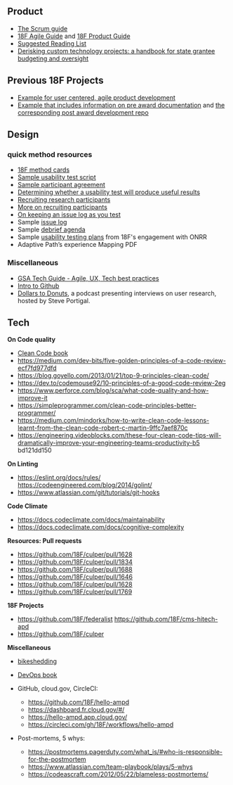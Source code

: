 ## Product
- [The Scrum guide](https://www.scrumguides.org/scrum-guide.html)
- [18F Agile Guide](https://agile.18f.gov/) and [18F Product Guide](https://product-guide.18f.gov/)
- [Suggested Reading List](https://usepa.sharepoint.com/:w:/r/sites/oar_Work/ampdupdate/_layouts/15/Doc.aspx?sourcedoc=%7BB9B051BA-59B2-4A88-86FB-643EAC6350F0%7D&file=Product%20and%20Agile%20-%20Suggested%20Reading%20List.docx&action=default&mobileredirect=true)
- [Derisking custom technology projects: a handbook for state grantee budgeting and oversight](https://github.com/18F/technology-budgeting/blob/master/handbook.md)

## Previous 18F Projects

- [Example for user centered, agile product development](https://github.com/ONRR/doi-extractives-data/wiki/Observing-user-research) 
- [Example that includes information on pre award documentation](https://github.com/ustaxcourt/case-management-rfq) and [the corresponding post award development repo](https://github.com/flexion/ef-cms)

## Design
### quick method resources
- [18F method cards](https://methods.18f.gov/)
- [Sample usability test script](https://methods.18f.gov/usability-test-script/)
- [Sample participant agreement](https://methods.18f.gov/participant-agreement/)
- [Determining whether a usability test will produce useful results](https://docs.google.com/document/d/1qfGp3H1pdOlNbMYuJNQGyBIkpOcQErduDAl0adv1X-w/edit#)
- [Recruiting research participants](https://methods.18f.gov/fundamentals/recruiting/)
- [More on recruiting participants](https://www.usability.gov/how-to-and-tools/methods/recruiting-usability-test-participants.html)
- [On keeping an issue log as you test](http://usabilityworks.com/consensus-on-observations-in-real-time-keeping-a-rolling-list-of-issues/)
- Sample [issue log](https://methods.18f.gov/rolling-issues-log/)
- Sample [debrief agenda](https://methods.18f.gov/interview-debrief/)
- Sample [usability testing plans](https://github.com/18F/doi-extractives-data/tree/research/research) from 18F's engagement with ONRR
- Adaptive Path’s experience Mapping PDF

### Miscellaneous
- [GSA Tech Guide - Agile, UX, Tech best practices](https://tech.gsa.gov/guides/#API+Agile+Design+DevSecOps+Development+Team)
- [Intro to Github](https://handbook.18f.gov/intro-to-github/)
- [Dollars to Donuts](https://portigal.com/podcast/), a podcast presenting interviews on user research, hosted by Steve Portigal.


## Tech

**On Code quality** 
  - [Clean Code book](https://www.amazon.com/dp/0132350882/ref=rdr_ext_tmb) 
  - https://medium.com/dev-bits/five-golden-principles-of-a-code-review-ecf7fd977dfd 
  - https://blog.goyello.com/2013/01/21/top-9-principles-clean-code/ 
  - https://dev.to/codemouse92/10-principles-of-a-good-code-review-2eg 
  - https://www.perforce.com/blog/sca/what-code-quality-and-how-improve-it 
  - https://simpleprogrammer.com/clean-code-principles-better-programmer/ 
  - https://medium.com/mindorks/how-to-write-clean-code-lessons-learnt-from-the-clean-code-robert-c-martin-9ffc7aef870c 
  - https://engineering.videoblocks.com/these-four-clean-code-tips-will-dramatically-improve-your-engineering-teams-productivity-b5 bd121dd150 

**On Linting** 
  - https://eslint.org/docs/rules/ https://codeengineered.com/blog/2014/golint/ 
  - https://www.atlassian.com/git/tutorials/git-hooks 

**Code Climate** 
  - https://docs.codeclimate.com/docs/maintainability 
  - https://docs.codeclimate.com/docs/cognitive-complexity 

**Resources: Pull requests**
  - https://github.com/18F/culper/pull/1628 
  - https://github.com/18F/culper/pull/1834 
  - https://github.com/18F/culper/pull/1688 
  - https://github.com/18F/culper/pull/1646 
  - https://github.com/18F/culper/pull/1628 
  - https://github.com/18F/culper/pull/1769 

**18F Projects** 
  - https://github.com/18F/federalist https://github.com/18F/cms-hitech-apd 
  - https://github.com/18F/culper 

**Miscellaneous** 
  - [bikeshedding](http://phk.freebsd.dk/sagas/bikeshed)
  - [DevOps book](https://www.amazon.com/Phoenix-Project-DevOps-Helping-Business/dp/0988262592)
  
  - GitHub, cloud.gov, CircleCI:
    - https://github.com/18F/hello-ampd
    - https://dashboard.fr.cloud.gov/#/
    - https://hello-ampd.app.cloud.gov/
    - https://circleci.com/gh/18F/workflows/hello-ampd

  - Post-mortems, 5 whys:
    - https://postmortems.pagerduty.com/what_is/#who-is-responsible-for-the-postmortem
    - https://www.atlassian.com/team-playbook/plays/5-whys
    - https://codeascraft.com/2012/05/22/blameless-postmortems/

